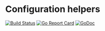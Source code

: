 # Configuration helpers
[![Build Status](https://travis-ci.org/mono83/cfg.svg)](https://travis-ci.org/mono83/cfg)
[![Go Report Card](https://goreportcard.com/badge/github.com/mono83/cfg)](https://goreportcard.com/report/github.com/mono83/cfg)
[![GoDoc](https://godoc.org/github.com/mono83/cfg?status.svg)](https://godoc.org/github.com/mono83/cfg)
